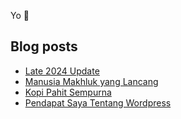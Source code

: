 Yo :wave:

## Blog posts
<!-- BLOG-POST-LIST:START -->
- [Late 2024 Update](https://akhyar.js.org/update-for-2025/)
- [Manusia Makhluk yang Lancang](https://akhyar.js.org/manusia-makhluk-yang-lancang/)
- [Kopi Pahit Sempurna](https://akhyar.js.org/kopi-pahit-sempurna/)
- [Pendapat Saya Tentang Wordpress](https://akhyar.js.org/pendapat-saya-tentang-wordpress/)
<!-- BLOG-POST-LIST:END -->
